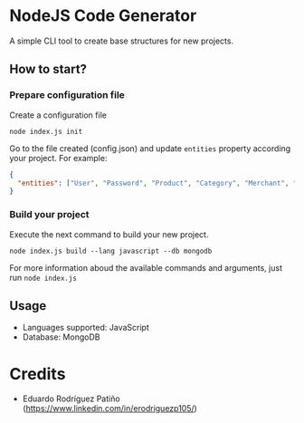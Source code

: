 # NodeJS Code Generator

A simple CLI tool to create base structures for new projects.

## How to start?

### Prepare configuration file

Create a configuration file

```
node index.js init
```

Go to the file created (config.json) and update `entities` property according your project. For example:

```json
{
  "entities": ["User", "Password", "Product", "Category", "Merchant", "Store"]
}
```

### Build your project

Execute the next command to build your new project.

```
node index.js build --lang javascript --db mongodb
```

For more information aboud the available commands and arguments, just run `node index.js`

## Usage

- Languages supported: JavaScript
- Database: MongoDB

# Credits

- Eduardo Rodríguez Patiño (https://www.linkedin.com/in/erodriguezp105/)
